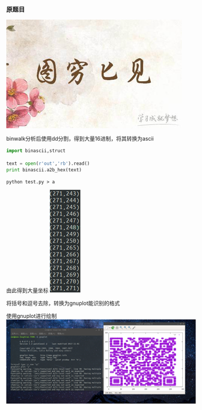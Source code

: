 ### 原题目 ###
![](../Images/%E5%9D%90%E6%A0%87%E9%A2%98%E7%9B%AE.jpg)

binwalk分析后使用dd分割，得到大量16进制，将其转换为ascii

```python
import binascii,struct

text = open(r'out','rb').read()
print binascii.a2b_hex(text)
```

`python test.py > a`

由此得到大量坐标
![](../Images/%E6%B7%B1%E5%BA%A6%E6%88%AA%E5%9B%BE_%E9%80%89%E6%8B%A9%E5%8C%BA%E5%9F%9F_20200227232117.png)

将括号和逗号去除，转换为gnuplot能识别的格式

使用gnuplot进行绘制
![](../Images/%E6%B7%B1%E5%BA%A6%E6%88%AA%E5%9B%BE_%E9%80%89%E6%8B%A9%E5%8C%BA%E5%9F%9F_20200227232840.png)
